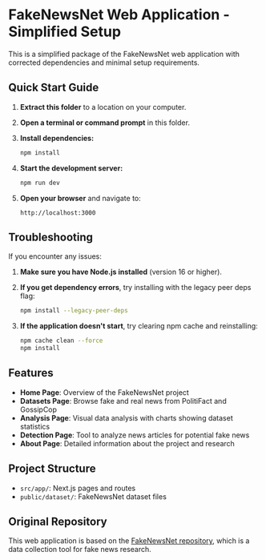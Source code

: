 # FakeNewsNet Web Application - Simplified Setup

This is a simplified package of the FakeNewsNet web application with corrected dependencies and minimal setup requirements.

## Quick Start Guide

1. **Extract this folder** to a location on your computer.

2. **Open a terminal or command prompt** in this folder.

3. **Install dependencies:**
   ```bash
   npm install
   ```

4. **Start the development server:**
   ```bash
   npm run dev
   ```

5. **Open your browser** and navigate to:
   ```
   http://localhost:3000
   ```

## Troubleshooting

If you encounter any issues:

1. **Make sure you have Node.js installed** (version 16 or higher).

2. **If you get dependency errors**, try installing with the legacy peer deps flag:
   ```bash
   npm install --legacy-peer-deps
   ```

3. **If the application doesn't start**, try clearing npm cache and reinstalling:
   ```bash
   npm cache clean --force
   npm install
   ```

## Features

- **Home Page**: Overview of the FakeNewsNet project
- **Datasets Page**: Browse fake and real news from PolitiFact and GossipCop
- **Analysis Page**: Visual data analysis with charts showing dataset statistics
- **Detection Page**: Tool to analyze news articles for potential fake news
- **About Page**: Detailed information about the project and research

## Project Structure

- `src/app/`: Next.js pages and routes
- `public/dataset/`: FakeNewsNet dataset files

## Original Repository

This web application is based on the [FakeNewsNet repository](https://github.com/KaiDMML/FakeNewsNet.git), which is a data collection tool for fake news research.
